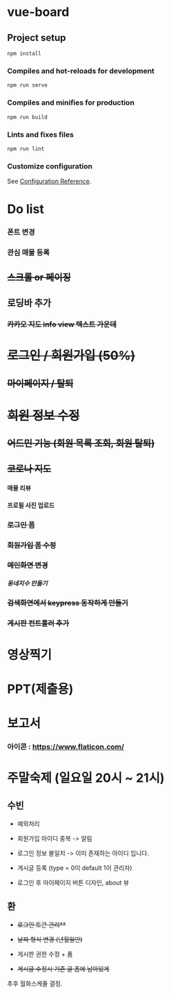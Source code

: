 # vue-board

## Project setup

```
npm install
```

### Compiles and hot-reloads for development

```
npm run serve
```

### Compiles and minifies for production

```
npm run build
```

### Lints and fixes files

```
npm run lint
```

### Customize configuration

See [Configuration Reference](https://cli.vuejs.org/config/).

# Do list

### 폰트 변경

### 관심 매물 등록

## ~~스크롤 or 페이징~~

## 로딩바 추가

### ~~카카오 지도 info view 텍스트 가운데~~

# ~~로그인 / 회원가입 (50%)~~

## ~~마이페이지 / 탈퇴~~

# ~~회원 정보 수정~~

## ~~어드민 기능 (회원 목록 조회, 회원 탈퇴)~~

## ~~코로나 지도~~

#### 매물 리뷰

#### 프로필 사진 업로드

### ~~로그인 폼~~

### ~~회원가입 폼 수정~~

### ~~메인화면 변경~~

##### 동네지수 만들기

### ~~검색화면에서 keypress 동작하게 만들기~~

### ~~게시판 컨트롤러 추가~~

# 영상찍기

# PPT(제출용)

# 보고서

### 아이콘 : https://www.flaticon.com/





# 주말숙제 (일요일 20시 ~ 21시)

## 수빈

 - 예외처리

- 회원가입 아이디 중복 -> 알림

- 로그인 정보 불일치 -> 이미 존재하는 아이디 입니다.

- 게시글 등록 (type = 0이 default 1이 관리자)

- 로그인 후 마이페이지 버튼 디자인, about 뷰



## 환

- ~~로그인 토큰 관리**~~

- ~~날짜 형식 변경 (년월일만)~~

- 게시판 권한 수정 + 폼
- ~~게시글 수정시 기존 글 폼에 남아있게~~



추후 월화스케쥴 결정.
